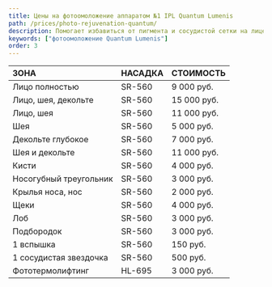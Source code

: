 ```yaml
---
title: Цены на фотоомоложение аппаратом №1 IPL Quantum Lumenis
path: /prices/photo-rejuvenation-quantum/
description: Помогает избавиться от пигмента и сосудистой сетки на лице. Сужает поры, снимает воспаление. №1 в лечении розацея!
keywords: ["фотоомоложение Quantum Lumenis"]
order: 3
---
```



| ЗОНА                   | НАСАДКА | СТОИМОСТЬ   |
|:-----------------------|:--------|:------------|
| Лицо полностью         | SR-560  | 9 000 руб.  |
| Лицо, шея, декольте    | SR-560  | 15 000 руб. |
| Лицо, шея              | SR-560  | 11 000 руб. |
| Шея                    | SR-560  | 5 000 руб.  |
| Декольте глубокое      | SR-560  | 7 000 руб.  |
| Шея и декольте         | SR-560  | 11 000 руб. |
| Кисти                  | SR-560  | 4 000 руб.  |
| Носогубный треугольник | SR-560  | 3 000 руб.  |
| Крылья носа, нос       | SR-560  | 2 000 руб.  |
| Щеки                   | SR-560  | 4 000 руб.  |
| Лоб                    | SR-560  | 3 000 руб.  |
| Подбородок             | SR-560  | 3 000 руб.  |
| 1 вспышка              | SR-560  | 150 руб.    |
| 1 сосудистая звездочка | SR-560  | 500 руб.    |
| Фототермолифтинг       | HL-695  | 3 000 руб.  |
